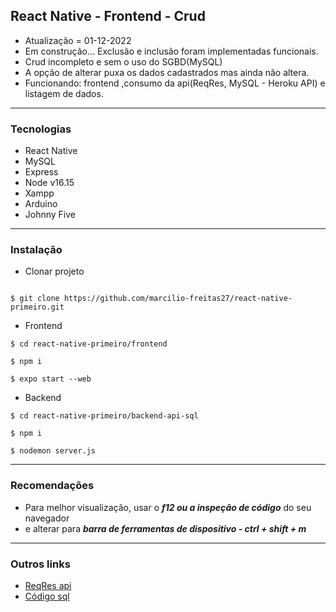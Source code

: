 ## React Native - Frontend - Crud

* Atualização = 01-12-2022
* Em construção... Exclusão e inclusão foram implementadas funcionais.
* Crud incompleto e sem o uso do SGBD(MySQL)
* A opção de alterar puxa os dados cadastrados mas ainda não altera.
* Funcionando: frontend ,consumo da api(ReqRes, MySQL - Heroku API) e listagem de dados.

*** 
### Tecnologias 

- React Native 
- MySQL
- Express
- Node v16.15
- Xampp
- Arduino 
- Johnny Five

***

### Instalação 

- Clonar projeto

```

$ git clone https://github.com/marcilio-freitas27/react-native-primeiro.git
```

- Frontend

```
$ cd react-native-primeiro/frontend

$ npm i 

$ expo start --web

```

- Backend

```
$ cd react-native-primeiro/backend-api-sql

$ npm i 

$ nodemon server.js

```

***
 
### Recomendações

- Para melhor visualização, usar o ***f12 ou a inspeção de código*** do seu navegador
- e alterar para ***barra de ferramentas de dispositivo - ctrl + shift + m***

*** 
### Outros links

- [ReqRes api](https://reqres.in/api/users)
- [Código sql](backend-api-sql/sql/dados.sql)